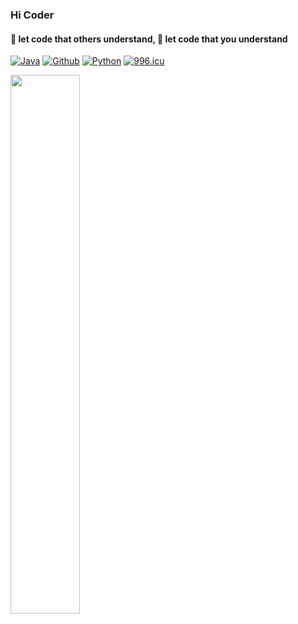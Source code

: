 ### Hi Coder

####  :ghost: let code that others understand, :high_brightness: let code that you understand
[![Java](https://img.shields.io/badge/-java-red?style=flat&logo=Java&logoColor=white)](https://github.com/jy03078584)
[![Github](https://img.shields.io/badge/-github-black?style=flat&logo=github&logoColor=white)](https://github.com/jy03078584)
[![Python](https://img.shields.io/badge/-python-blue?style=flat&logo=python&logoColor=white)](https://github.com/jy03078584)
<a href="https://996.icu"><img src="https://img.shields.io/badge/link-996.icu-red.svg" alt="996.icu"></a>
</hr>
<img align="left" width="47%" src="https://github-readme-stats.vercel.app/api/top-langs/?username=jy03078584&theme=radical&layout=compact" />
<!--img align="left" width="47%" src="https://github-readme-stats.vercel.app/api?username=jy03078584&show_icons=true&line_height=30&show_icons=true&title_color=ffffff&icon_color=79ff97&text_color=daf7dc&bg_color=151515" --/>


<!-- [![LICENSE](https://img.shields.io/badge/license-NPL%20(The%20996%20Prohibited%20License)-blue.svg)](https://github.com/996icu/996.ICU/blob/master/LICENSE) --/>


